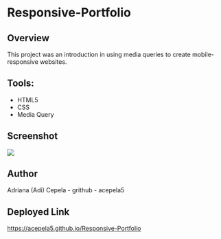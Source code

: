 # Responsive-Portfolio

## Overview
This project was an introduction in using media queries to create mobile-responsive websites.

## Tools:
- HTML5
- CSS
- Media Query
## Screenshot
![ ](./Screenshot(15).png)

## Author
Adriana (Adi) Cepela - grithub - acepela5

## Deployed Link
https://acepela5.github.io/Responsive-Portfolio